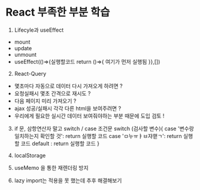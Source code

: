 # React 부족한 부분 학습

1. Lifecyle과 useEffect
 - mount 
 - update
 - unmount
 - useEffect(()=>{실행할코드 return ()=>{ 여기가 먼저 실행됨 }},[])

2. React-Query
- 몇초마다 자동으로 데이터 다시 가져오게 하려면 ?
- 요청실패시 몇초 간격으로 재시도 ?
- 다음 페이지 미리 가져오기 ?
- ajax 성공/실패시 각각 다른 html을 보여주려면 ?
- 우리에게 필요한 실시간 데이터 보여줘야하는 부분 때문에 도입 검토 !

3. if 문, 삼항연산자 말고 switch / case 조건문
   switch (검사할 변수){
    case '변수랑 일치하는지 확인할 것': 
    return 실행할 코드
    case 'ㅁ누ㅠㅑㅂ쟈핻ㄱ':
    return 실행할 코드
    default :
    return 실행할 코드
   }

4. localStorage

5. useMemo 을 통한 재렌더링 방지

6. lazy import는 적용을 못 했는데 추후 해결해보기
